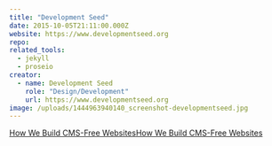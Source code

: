 ```yaml
---
title: "Development Seed"
date: 2015-10-05T21:11:00.000Z
website: https://www.developmentseed.org
repo:
related_tools:
  - jekyll
  - proseio
creator:
  - name: Development Seed
    role: "Design/Development"
    url: https://www.developmentseed.org    
image: /uploads/1444963940140_screenshot-developmentseed.jpg
---
```

[How We Build CMS-Free Websites](https://developmentseed.org/blog/2012/07/27/build-cms-free-websites/)[How We Build CMS-Free Websites](https://developmentseed.org/blog/2012/07/27/build-cms-free-websites/)
